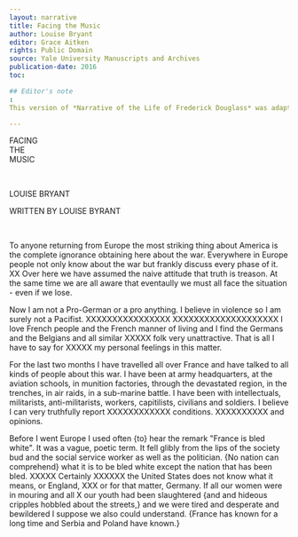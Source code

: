 ```yaml
---
layout: narrative
title: Facing the Music
author: Louise Bryant
editor: Grace Aitken
rights: Public Domain
source: Yale University Manuscripts and Archives
publication-date: 2016
toc:

## Editor's note
:
This version of *Narrative of the Life of Frederick Douglass* was adapted from *The Project Gutenberg EBook of The Narrative of the Life of Frederick Douglass, by Frederick Douglass*. The [Guttenberg file](http://www.gutenberg.org/) does not tell us which witness was used in making their digital edition. The edition below is only a slightly modified version of the Guttenberg text, and therefore should not be taken too seriously as an edition. I use the text mostly to show a few affordances of using Ed for long form narrative. This page, for example, showcases a different sidebar than the rest of our sample site, with a table of content of the novel generated out of metadata in the source file. In addition, reading morsels of the novel on your different devices can give you a sense of the experience of reading prose using Ed, and shows you an example of the optional sidebar with a table of contents. A few other features of this page are described in more detail in the [Documentation]({{ site.baseurl }}/documentation/).

---
```


<a id="title-page" />

<p class="centered large">FACING<br>THE<br>MUSIC</p>
<br>
<p class="centered larger">LOUISE BRYANT</p>

<p class="centered large"<br>WRITTEN BY LOUISE BYRANT</p>
<br>


To anyone returning from Europe the most striking thing about America is the complete ignorance obtaining here about the war. Everywhere in Europe people not only know about the war but frankly discuss every phase of it. XX Over here we have assumed the naive attitude that truth is treason. At the same time we are all aware that eventaully we must all face the situation - even if we lose. 

Now I am not a Pro-German or a pro anything. I believe in violence so I am surely not a Pacifist. XXXXXXXXXXXXXXXX XXXXXXXXXXXXXXXXXXXX I love French people and the French manner of living and I find the Germans and the Belgians and all similar XXXXX folk very unattractive. That is all I have to say for XXXXX my personal feelings in this matter. 

For the last two months I have travelled all over France and have talked to all kinds of people about this war. I have been at army headquarters, at the aviation schools, in munition factories, through the devastated region, in the trenches, in air raids, in a sub-marine battle. I have been with intellectuals, militarists, anti-militarists, workers, capitilists, civilians and soldiers. I believe I can very truthfully report XXXXXXXXXXXX conditions. XXXXXXXXXX and opinions. 

Before I went Europe I used often {to} hear the remark "France is bled white". It was a vague, poetic term. It fell glibly from the lips of the society bud and the social service worker as well as the politician. {No nation can comprehend} what it is to be bled white except the nation that has been bled. XXXXX Certainly XXXXXX the United States does not know what it means, or England, XXX or for that matter, Germany. If all our women were in mouring and all X our youth had been slaughtered {and  and hideous cripples hobbled about the streets,} and we were tired and desperate and bewildered I suppose we also could understand. {France has known for a long time and Serbia and Poland have known.}

